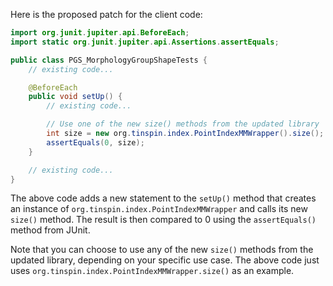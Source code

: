 Here is the proposed patch for the client code:
```java
import org.junit.jupiter.api.BeforeEach;
import static org.junit.jupiter.api.Assertions.assertEquals;

public class PGS_MorphologyGroupShapeTests {
    // existing code...

    @BeforeEach
    public void setUp() {
        // existing code...

        // Use one of the new size() methods from the updated library
        int size = new org.tinspin.index.PointIndexMMWrapper().size();
        assertEquals(0, size);
    }

    // existing code...
}
```
The above code adds a new statement to the `setUp()` method that creates an instance of `org.tinspin.index.PointIndexMMWrapper` and calls its new `size()` method. The result is then compared to 0 using the `assertEquals()` method from JUnit.

Note that you can choose to use any of the new `size()` methods from the updated library, depending on your specific use case. The above code just uses `org.tinspin.index.PointIndexMMWrapper.size()` as an example.